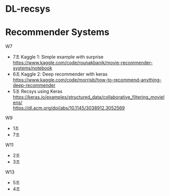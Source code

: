 # DL-recsys
# Recommender Systems  
W7   
- 7조 Kaggle 1: Simple example with surprise  
https://www.kaggle.com/code/rounakbanik/movie-recommender-systems/notebook
- 6조 Kaggle 2: Deep recommender with keras  
https://www.kaggle.com/code/morrisb/how-to-recommend-anything-deep-recommender
- 5조 Recsys using Keras  
https://keras.io/examples/structured_data/collaborative_filtering_movielens/  
https://dl.acm.org/doi/abs/10.1145/3038912.3052569
  
W9  
- 1조  
- 7조   
  
W11  
- 2조   
- 3조  
  
W13  
- 5조  
- 4조   




